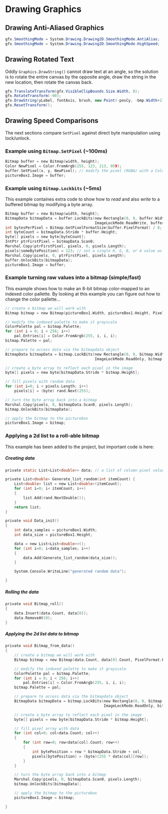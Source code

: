 # Drawing Graphics

## Drawing Anti-Aliased Graphics
```C#
gfx.SmoothingMode = System.Drawing.Drawing2D.SmoothingMode.AntiAlias;
gfx.SmoothingMode = System.Drawing.Drawing2D.SmoothingMode.HighSpeed;
```

## Drawing Rotated Text
Oddly `Graphics.DrawString()` cannot draw text at an angle, so the solution is to rotate the entire canvas by the opposite angle, draw the string in the new location, then rotate the canvas back.

```C#
gfx.TranslateTransform(gfx.VisibleClipBounds.Size.Width, 0);
gfx.RotateTransform(-90);
gfx.DrawString(yLabel, fontAxis, brush, new Point(-posCy, -bmp.Width+2), sfCenter);
gfx.ResetTransform();
```

## Drawing Speed Comparisons
The next sections compare `SetPixel` against direct byte manipulation using lock/unlock.

### Example using `Bitmap.SetPixel` (~100ms)
```c
Bitmap buffer = new Bitmap(width, height);
Color NewPixel = Color.FromArgb(255, 123, 213, 059);
buffer.SetPixel(x, y, NewPixel); // modify the pixel (RGBA) with a Color
pictureBox1.Image = buffer;
```

### Example using `Bitmap.Lockbits` (~5ms)
This example containes extra code to show how to _read_ and also _write_ to a buffered bitmap by modifying a byte array.
```c
Bitmap buffer = new Bitmap(width, height);
BitmapData bitmapData = buffer.LockBits(new Rectangle(0, 0, buffer.Width, buffer.Height), 
                                        ImageLockMode.ReadWrite, buffer.PixelFormat);
int bytesPerPixel = Bitmap.GetPixelFormatSize(buffer.PixelFormat) / 8;
int byteCount = bitmapData.Stride * buffer.Height;
byte[] pixels = new byte[byteCount];
IntPtr ptrFirstPixel = bitmapData.Scan0;
Marshal.Copy(ptrFirstPixel, pixels, 0, pixels.Length);
pixels[someBytePosition] = 123; // set a single R, G, B, or A value as a byte
Marshal.Copy(pixels, 0, ptrFirstPixel, pixels.Length);
buffer.UnlockBits(bitmapData);
pictureBox1.Image = buffer;
```

### Example turning raw values into a bitmap (simple/fast)
This example shows how to make an 8-bit bitmap color-mapped to an indexed color pallette. By looking at this example you can figure out how to change the color pallette...

```c
// create a bitmap we will work with
Bitmap bitmap = new Bitmap(pictureBox1.Width, pictureBox1.Height, PixelFormat.Format8bppIndexed);

// modify the indexed palette to make it grayscale
ColorPalette pal = bitmap.Palette;
for (int i = 0; i < 256; i++)
    pal.Entries[i] = Color.FromArgb(255, i, i, i);
bitmap.Palette = pal;

// prepare to access data via the bitmapdata object
BitmapData bitmapData = bitmap.LockBits(new Rectangle(0, 0, bitmap.Width, bitmap.Height), 
                                        ImageLockMode.ReadOnly, bitmap.PixelFormat);

// create a byte array to reflect each pixel in the image
byte[] pixels = new byte[bitmapData.Stride * bitmap.Height];

// fill pixels with random data
for (int i=0; i < pixels.Length; i++)
    pixels[i] = (byte) rand.Next(255);

// turn the byte array back into a bitmap
Marshal.Copy(pixels, 0, bitmapData.Scan0, pixels.Length);
bitmap.UnlockBits(bitmapData);            

// apply the bitmap to the picturebox
pictureBox1.Image = bitmap;
```

### Applying a 2d list to a roll-able bitmap
This example has been added to the project, but important code is here:

##### Creating data
```c
private static List<List<double>> data; // a list of column pixel values

private List<double> Generate_list_random(int itemCount) {
    List<double> list = new List<double>(itemCount);
    for (int i=0; i< itemCount; i++)
    {
        list.Add(rand.NextDouble());
    }
    return list;
}

private void Data_init()
{
    int data_samples = pictureBox1.Width;
    int data_size = pictureBox1.Height;

    data = new List<List<double>>();
    for (int i=0; i<data_samples; i++)
    {
        data.Add(Generate_list_random(data_size));
    }

    System.Console.WriteLine("generated random data");

}

```

##### Rolling the data
```c
private void Bitmap_roll()
{
    data.Insert(data.Count, data[0]);
    data.RemoveAt(0);
}
```

##### Applying the 2d list data to bitmap
```c
private void Bitmap_from_data()
{
    // create a bitmap we will work with
    Bitmap bitmap = new Bitmap(data.Count, data[0].Count, PixelFormat.Format8bppIndexed);

    // modify the indexed palette to make it grayscale
    ColorPalette pal = bitmap.Palette;
    for (int i = 0; i < 256; i++)
        pal.Entries[i] = Color.FromArgb(255, i, i, i);
    bitmap.Palette = pal;

    // prepare to access data via the bitmapdata object
    BitmapData bitmapData = bitmap.LockBits(new Rectangle(0, 0, bitmap.Width, bitmap.Height),
                                            ImageLockMode.ReadOnly, bitmap.PixelFormat);

    // create a byte array to reflect each pixel in the image
    byte[] pixels = new byte[bitmapData.Stride * bitmap.Height];

    // fill pixel array with data
    for (int col=0; col<data.Count; col++)
    {
        for (int row=0; row<data[col].Count; row++)
        {
            int bytePosition = row * bitmapData.Stride + col;
            pixels[bytePosition] = (byte)(255 * data[col][row]);
        }
    }

    // turn the byte array back into a bitmap
    Marshal.Copy(pixels, 0, bitmapData.Scan0, pixels.Length);
    bitmap.UnlockBits(bitmapData);

    // apply the bitmap to the picturebox
    pictureBox1.Image = bitmap;

}
```
